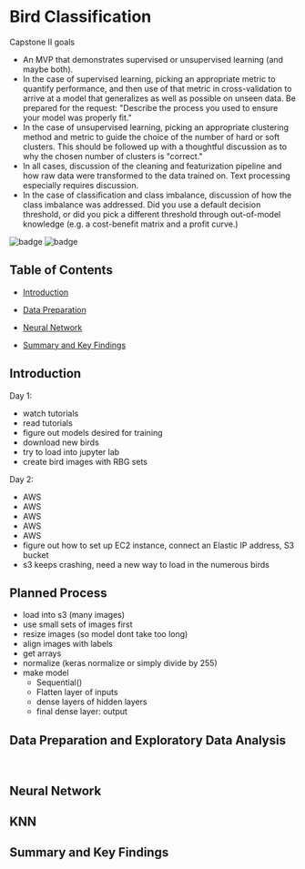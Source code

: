 # Bird Classification

Capstone II goals

- An MVP that demonstrates supervised or unsupervised learning (and maybe both).
- In the case of supervised learning, picking an appropriate metric to quantify performance, and then use of that metric in cross-validation to arrive at a model that generalizes as well as possible on unseen data. Be prepared for the request: "Describe the process you used to ensure your model was properly fit."
- In the case of unsupervised learning, picking an appropriate clustering method and metric to guide the choice of the number of hard or soft clusters. This should be followed up with a thoughtful discussion as to why the chosen number of clusters is "correct."
- In all cases, discussion of the cleaning and featurization pipeline and how raw data were transformed to the data trained on. Text processing especially requires discussion.
- In the case of classification and class imbalance, discussion of how the class imbalance was addressed. Did you use a default decision threshold, or did you pick a different threshold through out-of-model knowledge (e.g. a cost-benefit matrix and a profit curve.)

![badge](https://img.shields.io/badge/last%20modified-may%20%202020-success)
![badge](https://img.shields.io/badge/status-in%20progress-yellow)

## Table of Contents

- <a href="https://github.com/cwong690/bird-classifcation">Introduction</a> 
- <a href="https://github.com/cwong690/bird-classifcation">Data Preparation</a> 

- <a href="https://github.com/cwong690/bird-classifcation">Neural Network</a> 
- <a href="https://github.com/cwong690/bird-classifcation">Summary and Key Findings</a>


## Introduction

<!-- The data was pulled from the [The National UFO Reporting Center Online Database](http://www.nuforc.org/webreports.html).   -->


Day 1:

- watch tutorials
- read tutorials
- figure out models desired for training
- download new birds
- try to load into jupyter lab
- create bird images with RBG sets

Day 2:

- AWS
- AWS
- AWS
- AWS
- AWS
- figure out how to set up EC2 instance, connect an Elastic IP address, S3 bucket
- s3 keeps crashing, need a new way to load in the numerous birds

## Planned Process

- load into s3 (many images)
- use small sets of images first
- resize images (so model dont take too long)
- align images with labels
- get arrays
- normalize (keras normalize or simply divide by 255)
- make model
    - Sequential()
    - Flatten layer of inputs
    - dense layers of hidden layers
    - final dense layer: output



## Data Preparation and Exploratory Data Analysis

<!-- <details>
    <summary>summary</summary>
    <img alt="Data" src=''>
</details>
    
<details>
    <summary>summary</summary>
    <img alt="Data" src=''>
</details>     -->
    
<br> 


<!-- <img alt="shapes" src='' style='width: 600px;'> -->


## Neural Network




## KNN
<!-- 
<img alt="" src=''>

<img alt="" src=''> -->

## Summary and Key Findings


<!-- <img alt="" src=''> -->